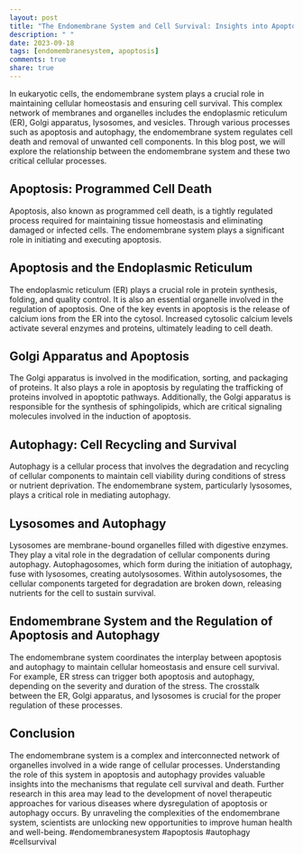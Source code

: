```yaml
---
layout: post
title: "The Endomembrane System and Cell Survival: Insights into Apoptosis and Autophagy"
description: " "
date: 2023-09-18
tags: [endomembranesystem, apoptosis]
comments: true
share: true
---
```


In eukaryotic cells, the endomembrane system plays a crucial role in maintaining cellular homeostasis and ensuring cell survival. This complex network of membranes and organelles includes the endoplasmic reticulum (ER), Golgi apparatus, lysosomes, and vesicles. Through various processes such as apoptosis and autophagy, the endomembrane system regulates cell death and removal of unwanted cell components. In this blog post, we will explore the relationship between the endomembrane system and these two critical cellular processes.

## Apoptosis: Programmed Cell Death

Apoptosis, also known as programmed cell death, is a tightly regulated process required for maintaining tissue homeostasis and eliminating damaged or infected cells. The endomembrane system plays a significant role in initiating and executing apoptosis.

## Apoptosis and the Endoplasmic Reticulum

The endoplasmic reticulum (ER) plays a crucial role in protein synthesis, folding, and quality control. It is also an essential organelle involved in the regulation of apoptosis. One of the key events in apoptosis is the release of calcium ions from the ER into the cytosol. Increased cytosolic calcium levels activate several enzymes and proteins, ultimately leading to cell death.

## Golgi Apparatus and Apoptosis

The Golgi apparatus is involved in the modification, sorting, and packaging of proteins. It also plays a role in apoptosis by regulating the trafficking of proteins involved in apoptotic pathways. Additionally, the Golgi apparatus is responsible for the synthesis of sphingolipids, which are critical signaling molecules involved in the induction of apoptosis.

## Autophagy: Cell Recycling and Survival

Autophagy is a cellular process that involves the degradation and recycling of cellular components to maintain cell viability during conditions of stress or nutrient deprivation. The endomembrane system, particularly lysosomes, plays a critical role in mediating autophagy.

## Lysosomes and Autophagy

Lysosomes are membrane-bound organelles filled with digestive enzymes. They play a vital role in the degradation of cellular components during autophagy. Autophagosomes, which form during the initiation of autophagy, fuse with lysosomes, creating autolysosomes. Within autolysosomes, the cellular components targeted for degradation are broken down, releasing nutrients for the cell to sustain survival.

## Endomembrane System and the Regulation of Apoptosis and Autophagy

The endomembrane system coordinates the interplay between apoptosis and autophagy to maintain cellular homeostasis and ensure cell survival. For example, ER stress can trigger both apoptosis and autophagy, depending on the severity and duration of the stress. The crosstalk between the ER, Golgi apparatus, and lysosomes is crucial for the proper regulation of these processes.

## Conclusion

The endomembrane system is a complex and interconnected network of organelles involved in a wide range of cellular processes. Understanding the role of this system in apoptosis and autophagy provides valuable insights into the mechanisms that regulate cell survival and death. Further research in this area may lead to the development of novel therapeutic approaches for various diseases where dysregulation of apoptosis or autophagy occurs. By unraveling the complexities of the endomembrane system, scientists are unlocking new opportunities to improve human health and well-being. #endomembranesystem #apoptosis #autophagy #cellsurvival